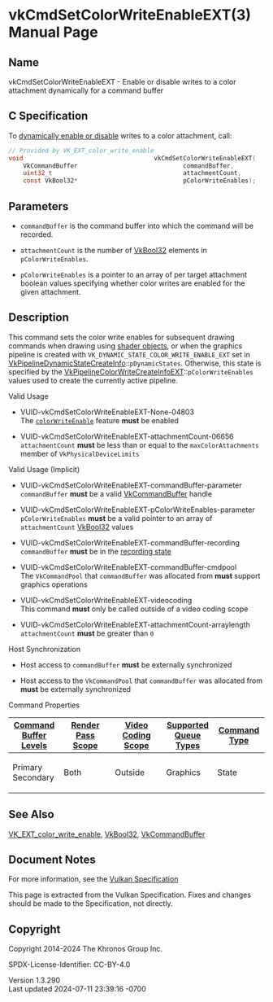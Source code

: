 # vkCmdSetColorWriteEnableEXT(3) Manual Page

## Name

vkCmdSetColorWriteEnableEXT - Enable or disable writes to a color
attachment dynamically for a command buffer



## <a href="#_c_specification" class="anchor"></a>C Specification

To <a
href="https://registry.khronos.org/vulkan/specs/1.3-extensions/html/vkspec.html#pipelines-dynamic-state"
target="_blank" rel="noopener">dynamically enable or disable</a> writes
to a color attachment, call:

``` c
// Provided by VK_EXT_color_write_enable
void                                    vkCmdSetColorWriteEnableEXT(
    VkCommandBuffer                             commandBuffer,
    uint32_t                                    attachmentCount,
    const VkBool32*                             pColorWriteEnables);
```

## <a href="#_parameters" class="anchor"></a>Parameters

- `commandBuffer` is the command buffer into which the command will be
  recorded.

- `attachmentCount` is the number of [VkBool32](https://registry.khronos.org/vulkan/specs/1.3-extensions/man/html/VkBool32.html) elements
  in `pColorWriteEnables`.

- `pColorWriteEnables` is a pointer to an array of per target attachment
  boolean values specifying whether color writes are enabled for the
  given attachment.

## <a href="#_description" class="anchor"></a>Description

This command sets the color write enables for subsequent drawing
commands when drawing using <a
href="https://registry.khronos.org/vulkan/specs/1.3-extensions/html/vkspec.html#shaders-objects"
target="_blank" rel="noopener">shader objects</a>, or when the graphics
pipeline is created with `VK_DYNAMIC_STATE_COLOR_WRITE_ENABLE_EXT` set
in
[VkPipelineDynamicStateCreateInfo](https://registry.khronos.org/vulkan/specs/1.3-extensions/man/html/VkPipelineDynamicStateCreateInfo.html)::`pDynamicStates`.
Otherwise, this state is specified by the
[VkPipelineColorWriteCreateInfoEXT](https://registry.khronos.org/vulkan/specs/1.3-extensions/man/html/VkPipelineColorWriteCreateInfoEXT.html)::`pColorWriteEnables`
values used to create the currently active pipeline.

Valid Usage

- <a href="#VUID-vkCmdSetColorWriteEnableEXT-None-04803"
  id="VUID-vkCmdSetColorWriteEnableEXT-None-04803"></a>
  VUID-vkCmdSetColorWriteEnableEXT-None-04803  
  The <a
  href="https://registry.khronos.org/vulkan/specs/1.3-extensions/html/vkspec.html#features-colorWriteEnable"
  target="_blank" rel="noopener"><code>colorWriteEnable</code></a>
  feature **must** be enabled

- <a href="#VUID-vkCmdSetColorWriteEnableEXT-attachmentCount-06656"
  id="VUID-vkCmdSetColorWriteEnableEXT-attachmentCount-06656"></a>
  VUID-vkCmdSetColorWriteEnableEXT-attachmentCount-06656  
  `attachmentCount` **must** be less than or equal to the
  `maxColorAttachments` member of `VkPhysicalDeviceLimits`

Valid Usage (Implicit)

- <a href="#VUID-vkCmdSetColorWriteEnableEXT-commandBuffer-parameter"
  id="VUID-vkCmdSetColorWriteEnableEXT-commandBuffer-parameter"></a>
  VUID-vkCmdSetColorWriteEnableEXT-commandBuffer-parameter  
  `commandBuffer` **must** be a valid
  [VkCommandBuffer](https://registry.khronos.org/vulkan/specs/1.3-extensions/man/html/VkCommandBuffer.html) handle

- <a href="#VUID-vkCmdSetColorWriteEnableEXT-pColorWriteEnables-parameter"
  id="VUID-vkCmdSetColorWriteEnableEXT-pColorWriteEnables-parameter"></a>
  VUID-vkCmdSetColorWriteEnableEXT-pColorWriteEnables-parameter  
  `pColorWriteEnables` **must** be a valid pointer to an array of
  `attachmentCount` [VkBool32](https://registry.khronos.org/vulkan/specs/1.3-extensions/man/html/VkBool32.html) values

- <a href="#VUID-vkCmdSetColorWriteEnableEXT-commandBuffer-recording"
  id="VUID-vkCmdSetColorWriteEnableEXT-commandBuffer-recording"></a>
  VUID-vkCmdSetColorWriteEnableEXT-commandBuffer-recording  
  `commandBuffer` **must** be in the [recording
  state](#commandbuffers-lifecycle)

- <a href="#VUID-vkCmdSetColorWriteEnableEXT-commandBuffer-cmdpool"
  id="VUID-vkCmdSetColorWriteEnableEXT-commandBuffer-cmdpool"></a>
  VUID-vkCmdSetColorWriteEnableEXT-commandBuffer-cmdpool  
  The `VkCommandPool` that `commandBuffer` was allocated from **must**
  support graphics operations

- <a href="#VUID-vkCmdSetColorWriteEnableEXT-videocoding"
  id="VUID-vkCmdSetColorWriteEnableEXT-videocoding"></a>
  VUID-vkCmdSetColorWriteEnableEXT-videocoding  
  This command **must** only be called outside of a video coding scope

- <a href="#VUID-vkCmdSetColorWriteEnableEXT-attachmentCount-arraylength"
  id="VUID-vkCmdSetColorWriteEnableEXT-attachmentCount-arraylength"></a>
  VUID-vkCmdSetColorWriteEnableEXT-attachmentCount-arraylength  
  `attachmentCount` **must** be greater than `0`

Host Synchronization

- Host access to `commandBuffer` **must** be externally synchronized

- Host access to the `VkCommandPool` that `commandBuffer` was allocated
  from **must** be externally synchronized

Command Properties

<table class="tableblock frame-all grid-all stretch">
<colgroup>
<col style="width: 20%" />
<col style="width: 20%" />
<col style="width: 20%" />
<col style="width: 20%" />
<col style="width: 20%" />
</colgroup>
<thead>
<tr>
<th class="tableblock halign-left valign-top"><a
href="#VkCommandBufferLevel">Command Buffer Levels</a></th>
<th class="tableblock halign-left valign-top"><a
href="#vkCmdBeginRenderPass">Render Pass Scope</a></th>
<th class="tableblock halign-left valign-top"><a
href="#vkCmdBeginVideoCodingKHR">Video Coding Scope</a></th>
<th class="tableblock halign-left valign-top"><a
href="#VkQueueFlagBits">Supported Queue Types</a></th>
<th class="tableblock halign-left valign-top"><a
href="#fundamentals-queueoperation-command-types">Command Type</a></th>
</tr>
</thead>
<tbody>
<tr>
<td class="tableblock halign-left valign-top"><p>Primary<br />
Secondary</p></td>
<td class="tableblock halign-left valign-top"><p>Both</p></td>
<td class="tableblock halign-left valign-top"><p>Outside</p></td>
<td class="tableblock halign-left valign-top"><p>Graphics</p></td>
<td class="tableblock halign-left valign-top"><p>State</p></td>
</tr>
</tbody>
</table>

## <a href="#_see_also" class="anchor"></a>See Also

[VK_EXT_color_write_enable](https://registry.khronos.org/vulkan/specs/1.3-extensions/man/html/VK_EXT_color_write_enable.html),
[VkBool32](https://registry.khronos.org/vulkan/specs/1.3-extensions/man/html/VkBool32.html), [VkCommandBuffer](https://registry.khronos.org/vulkan/specs/1.3-extensions/man/html/VkCommandBuffer.html)

## <a href="#_document_notes" class="anchor"></a>Document Notes

For more information, see the <a
href="https://registry.khronos.org/vulkan/specs/1.3-extensions/html/vkspec.html#vkCmdSetColorWriteEnableEXT"
target="_blank" rel="noopener">Vulkan Specification</a>

This page is extracted from the Vulkan Specification. Fixes and changes
should be made to the Specification, not directly.

## <a href="#_copyright" class="anchor"></a>Copyright

Copyright 2014-2024 The Khronos Group Inc.

SPDX-License-Identifier: CC-BY-4.0

Version 1.3.290  
Last updated 2024-07-11 23:39:16 -0700
